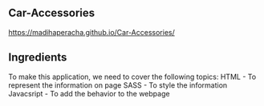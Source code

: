 ## Car-Accessories
https://madihaperacha.github.io/Car-Accessories/
## Ingredients
To make this application, we need to cover the following topics:
HTML - To represent the information on page
SASS - To style the information
Javacsript - To add the behavior to the webpage
